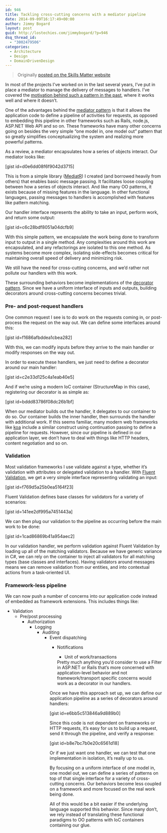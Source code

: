 ```yaml
---
id: 946
title: Tackling cross-cutting concerns with a mediator pipeline
date: 2014-09-09T16:17:49+00:00
author: Jimmy Bogard
layout: post
guid: http://lostechies.com/jimmybogard/?p=946
dsq_thread_id:
  - "3002479506"
categories:
  - Architecture
  - Design
  - DomainDrivenDesign
---
```

> Originally [posted on the Skills Matter website](http://blog.skillsmatter.com/2014/08/29/one-model-in-one-model-out/)

In most of the projects I’ve worked on in the last several years, I’ve put in place a mediator to manage the delivery of messages to handlers. I’ve covered the [motivation behind such a pattern in the past](http://lostechies.com/jimmybogard/2013/12/19/put-your-controllers-on-a-diet-posts-and-commands/), where it works well and where it doesn’t.

One of the advantages behind the [mediator pattern](http://en.wikipedia.org/wiki/Mediator_pattern) is that it allows the application code to define a pipeline of activities for requests, as opposed to embedding this pipeline in other frameworks such as Rails, node.js, ASP.NET Web API and so on. These frameworks have many other concerns going on besides the very simple “one model in, one model out” pattern that so greatly simplifies conceptualizing the system and realizing more powerful patterns.

As a review, a mediator encapsulates how a series of objects interact. Our mediator looks like:

[gist id=d0e6dd08f6f9042d3715]

This is from a simple library ([MediatR](https://github.com/jbogard/MediatR)) I created (and borrowed heavily from others) that enables basic message passing. It facilitates loose coupling between how a series of objects interact. And like many OO patterns, it exists because of missing features in the language. In other functional languages, passing messages to handlers is accomplished with features like pattern matching.

Our handler interface represents the ability to take an input, perform work, and return some output:

[gist id=c6c28bdf8051a04dcfb9]

With this simple pattern, we encapsulate the work being done to transform input to output in a single method. Any complexities around this work are encapsulated, and any refactorings are isolated to this one method. As systems become more complex, isolating side-effects becomes critical for maintaining overall speed of delivery and minimizing risk.

We still have the need for cross-cutting concerns, and we’d rather not pollute our handlers with this work.

These surrounding behaviors become implementations of the [decorator pattern](http://en.wikipedia.org/wiki/Decorator_pattern). Since we have a uniform interface of inputs and outputs, building decorators around cross-cutting concerns becomes trivial.

### Pre- and post-request handlers

One common request I see is to do work on the requests coming in, or post-process the request on the way out. We can define some interfaces around this:

[gist id=f1686afbddea1cbea282]

With this, we can modify inputs before they arrive to the main handler or modify responses on the way out.

In order to execute these handlers, we just need to define a decorator around our main handler:

[gist id=c2e33d125c4a1eab40e5]

And if we’re using a modern IoC container (StructureMap in this case), registering our decorator is as simple as:

[gist id=bddd83786f08dc26b1bf]

When our mediator builds out the handler, it delegates to our container to do so. Our container builds the inner handler, then surrounds the handler with additional work. If this seems familiar, many modern web frameworks like [koa](http://koajs.com/) include a similar construct using continuation passing to define a pipeline for requests. However, since our pipeline is defined in our application layer, we don’t have to deal with things like HTTP headers, content negotiation and so on.

### Validation

Most validation frameworks I use validate against a type, whether it’s validation with attributes or delegated validation to a handler. With [Fluent Validation](https://fluentvalidation.codeplex.com/), we get a very simple interface representing validating an input:

[gist id=f769d5a25b0ea5164f23]

Fluent Validation defines base classes for validators for a variety of scenarios:

[gist id=141ee2df995a7451443a]

We can then plug our validation to the pipeline as occurring before the main work to be done:

[gist id=1cad86869b41a954aec2]

In our validation handler, we perform validation against Fluent Validation by loading up all of the matching validators. Because we have generic variance in C#, we can rely on the container to inject all validators for all matching types (base classes and interfaces). Having validators around messages means we can remove validation from our entities, and into contextual actions from a task-oriented UI.

### Framework-less pipeline

We can now push a number of concerns into our application code instead of embedded as framework extensions. This includes things like:

  * Validation 
      * Pre/post processing 
          * Authorization 
              * Logging 
                  * Auditing 
                      * Event dispatching 
                          * Notifications 
                              * Unit of work/transactions</ul> 
                            Pretty much anything you’d consider to use a Filter in ASP.NET or Rails that’s more concerned with application-level behavior and not framework/transport specific concerns would work as a decorator in our handlers.
                            
                            Once we have this approach set up, we can define our application pipeline as a series of decorators around handlers:
                            
                            [gist id=e6bb5c513846a9d889b0]
                            
                            Since this code is not dependent on frameworks or HTTP requests, it’s easy for us to build up a request, send it through the pipeline, and verify a response:
                            
                            [gist id=b8e7bc7b0e20c6561d18]
                            
                            Or if we just want one handler, we can test that one implementation in isolation, it’s really up to us.
                            
                            By focusing on a uniform interface of one model in, one model out, we can define a series of patterns on top of that single interface for a variety of cross-cutting concerns. Our behaviors become less coupled on a framework and more focused on the real work being done.
                            
                            All of this would be a bit easier if the underlying language supported this behavior. Since many don’t, we rely instead of translating these functional paradigms to OO patterns with IoC containers containing our glue.